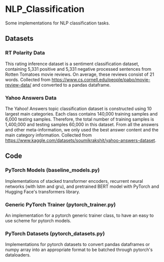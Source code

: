 # NLP_Classification
Some implementations for NLP classification tasks.

## Datasets
### RT Polarity Data
This rating inference dataset is a sentiment classification dataset, containing 5,331 positive and 5,331 negative processed sentences from Rotten Tomatoes movie reviews. On average, these reviews consist of 21 words. Collected from https://www.cs.cornell.edu/people/pabo/movie-review-data/ and converted to a pandas dataframe.

### Yahoo Answers Data
The Yahoo! Answers topic classification dataset is constructed using 10 largest main categories. Each class contains 140,000 training samples and 6,000 testing samples. Therefore, the total number of training samples is 1,400,000 and testing samples 60,000 in this dataset. From all the answers and other meta-information, we only used the best answer content and the main category information. Collected from https://www.kaggle.com/datasets/soumikrakshit/yahoo-answers-dataset. 

## Code
### PyTorch Models (baseline_models.py)
Implementations of stacked transformer encoders, recurrent neural networks (with lstm and gru), and pretrained BERT model with PyTorch and Hugging Face's transformers library.

### Generic PyTorch Trainer (pytorch_trainer.py)
An implementation for a pytorch generic trainer class, to have an easy to use scheme for pytorch models.

### PyTorch Datasets (pytorch_datasets.py)
Implementations for pytorch datasets to convert pandas dataframes or numpy array into an appropriate format to be batched through pytorch's dataloaders.


